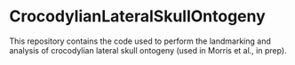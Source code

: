 # CrocodylianLateralSkullOntogeny
This repository contains the code used to perform the landmarking and analysis of crocodylian lateral skull ontogeny (used in Morris et al., in prep).
